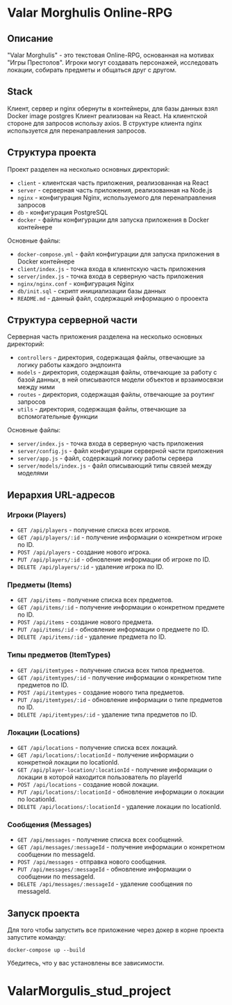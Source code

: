 # Valar Morghulis Online-RPG

## Описание

"Valar Morghulis" - это текстовая Online-RPG, основанная на мотивах "Игры Престолов". Игроки могут создавать персонажей, исследовать локации, собирать предметы и общаться друг с другом.

## Stack

Клиент, сервер и nginx обернуты в контейнеры, для базы данных взял Docker image postgres
Клиент реализован на React. На клиентской стороне для запросов использу axios. В структуре клиента nginx используется для перенаправления запросов.
## Структура проекта

Проект разделен на несколько основных директорий:

- `client` - клиентская часть приложения, реализованная на React
- `server` - серверная часть приложения, реализованная на Node.js
- `nginx` - конфигурация Nginx, используемого для перенаправления запросов
- `db` - конфигурация PostgreSQL
- `docker` - файлы конфигурации для запуска приложения в Docker контейнере

Основные файлы:

- `docker-compose.yml` - файл конфигурации для запуска приложения в Docker контейнере
- `client/index.js` - точка входа в клиентскую часть приложения
- `server/index.js` - точка входа в серверную часть приложения
- `nginx/nginx.conf` - конфигурация Nginx
- `db/init.sql` - скрипт инициализации базы данных
- `README.md` - данный файл, содержащий информацию о прооекта

## Структура серверной части

Серверная часть приложения разделена на несколько основных директорий:

- `controllers` - директория, содержащая файлы, отвечающие за логику работы каждого эндпоинта
- `models` - директория, содержащая файлы, отвечающие за работу с базой данных, в ней описываются модели объектов и врзаимосвязи между ними
- `routes` - директория, содержащая файлы, отвечающие за роутинг запросов
- `utils` - директория, содержащая файлы, отвечающие за вспомогательные функции

Основные файлы:

- `server/index.js` - точка входа в серверную часть приложения
- `server/config.js` - файл конфигурации серверной части приложения
- `server/app.js` - файл, содержащий логику работы сервера
- `server/models/index.js` - файл описывающий типы связей между моделями

## Иерархия URL-адресов

### Игроки (Players)

- `GET /api/players` - получение списка всех игроков.
- `GET /api/players/:id` - получение информации о конкретном игроке по ID.
- `POST /api/players` - создание нового игрока.
- `PUT /api/players/:id` - обновление информации об игроке по ID.
- `DELETE /api/players/:id` - удаление игрока по ID.

### Предметы (Items)

- `GET /api/items` - получение списка всех предметов.
- `GET /api/items/:id` - получение информации о конкретном предмете по ID.
- `POST /api/items` - создание нового предмета.
- `PUT /api/items/:id` - обновление информации о предмете по ID.
- `DELETE /api/items/:id` - удаление предмета по ID.

### Типы предметов (ItemTypes)

- `GET /api/itemtypes` - получение списка всех типов предметов.
- `GET /api/itemtypes/:id` - получение информации о конкретном типе предметов по ID.
- `POST /api/itemtypes` - создание нового типа предметов.
- `PUT /api/itemtypes/:id` - обновление информации о типе предметов по ID.
- `DELETE /api/itemtypes/:id` - удаление типа предметов по ID.

### Локации (Locations)

- `GET /api/locations` - получение списка всех локаций.
- `GET /api/locations/:locationId` - получение информации о конкретной локации по locationId.
- `GET /api/player-location/:locationId` - получение информации о локации в которой находится пользователь по playerId
- `POST /api/locations` - создание новой локации.
- `PUT /api/locations/:locationId` - обновление информации о локации по locationId.
- `DELETE /api/locations/:locationId` - удаление локации по locationId.

### Сообщения (Messages)

- `GET /api/messages` - получение списка всех сообщений.
- `GET /api/messages/:messageId` - получение информации о конкретном сообщении по messageId.
- `POST /api/messages` - отправка нового сообщения.
- `PUT /api/messages/:messageId` - обновление информации о сообщении по messageId.
- `DELETE /api/messages/:messageId` - удаление сообщения по messageId.

## Запуск проекта

Для того чтобы запустить все приложение через докер в корне проекта запустите команду:

```console
docker-compose up --build
```

Убедитесь, что у вас установлены все зависимости.

# ValarMorgulis_stud_project
